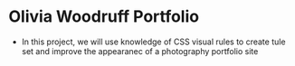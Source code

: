 # Olivia Woodruff Portfolio

- In this project, we will use knowledge of CSS visual rules to create tule set and improve the appearanec of a photography portfolio site

